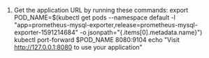 1. Get the application URL by running these commands:
  export POD_NAME=$(kubectl get pods --namespace default -l "app=prometheus-mysql-exporter,release=prometheus-mysql-exporter-1591214684" -o jsonpath="{.items[0].metadata.name}")
  kubectl port-forward $POD_NAME 8080:9104
  echo "Visit http://127.0.0.1:8080 to use your application"